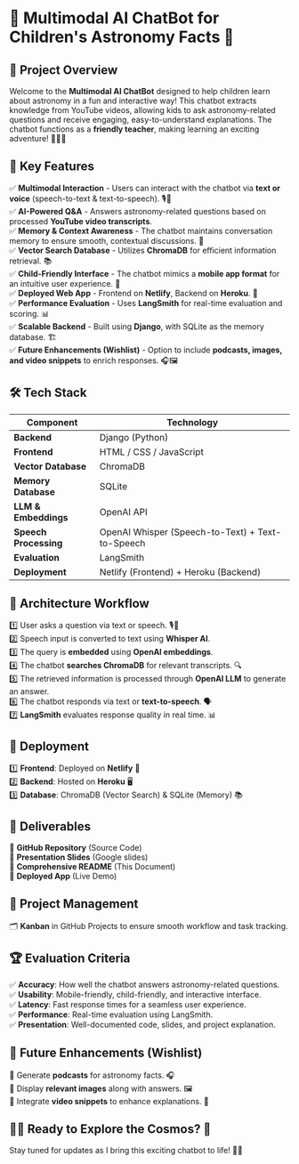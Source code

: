 # 🌟 Multimodal AI ChatBot for Children's Astronomy Facts 🚀

## 📌 Project Overview
Welcome to the **Multimodal AI ChatBot** designed to help children learn about astronomy in a fun and interactive way! This chatbot extracts knowledge from YouTube videos, allowing kids to ask astronomy-related questions and receive engaging, easy-to-understand explanations. The chatbot functions as a **friendly teacher**, making learning an exciting adventure! 🧑‍🚀🌌

## 🎯 Key Features

✅ **Multimodal Interaction** - Users can interact with the chatbot via **text or voice** (speech-to-text & text-to-speech). 🎙️💬  
✅ **AI-Powered Q&A** - Answers astronomy-related questions based on processed **YouTube video transcripts**.  
✅ **Memory & Context Awareness** - The chatbot maintains conversation memory to ensure smooth, contextual discussions. 🧠  
✅ **Vector Search Database** - Utilizes **ChromaDB** for efficient information retrieval. 📚  
✅ **Child-Friendly Interface** - The chatbot mimics a **mobile app format** for an intuitive user experience. 📱  
✅ **Deployed Web App** - Frontend on **Netlify**, Backend on **Heroku**. 🚀  
✅ **Performance Evaluation** - Uses **LangSmith** for real-time evaluation and scoring. 📊  
✅ **Scalable Backend** - Built using **Django**, with SQLite as the memory database. 🏗️  
✅ **Future Enhancements (Wishlist)** - Option to include **podcasts, images, and video snippets** to enrich responses. 🎧🖼️  

## 🛠️ Tech Stack

| Component | Technology |
|-----------|------------|
| **Backend** | Django (Python) |
| **Frontend** | HTML / CSS / JavaScript |
| **Vector Database** | ChromaDB |
| **Memory Database** | SQLite |
| **LLM & Embeddings** | OpenAI API |
| **Speech Processing** | OpenAI Whisper (Speech-to-Text) + Text-to-Speech |
| **Evaluation** | LangSmith |
| **Deployment** | Netlify (Frontend) + Heroku (Backend) |

## 📌 Architecture Workflow

1️⃣ User asks a question via text or speech. 🎙️💬  
2️⃣ Speech input is converted to text using **Whisper AI**.  
3️⃣ The query is **embedded** using **OpenAI embeddings**.  
4️⃣ The chatbot **searches ChromaDB** for relevant transcripts. 🔍  
5️⃣ The retrieved information is processed through **OpenAI LLM** to generate an answer.  
6️⃣ The chatbot responds via text or **text-to-speech**. 🗣️  
7️⃣ **LangSmith** evaluates response quality in real time. 📊  

## 🚀 Deployment

1️⃣ **Frontend**: Deployed on **Netlify** 🎨  
2️⃣ **Backend**: Hosted on **Heroku** 🖥️  
3️⃣ **Database**: ChromaDB (Vector Search) & SQLite (Memory) 📚  

## 📂 Deliverables

📌 **GitHub Repository** (Source Code)  
📌 **Presentation Slides** (Google slides)  
📌 **Comprehensive README** (This Document)  
📌 **Deployed App** (Live Demo)

## 📅 Project Management

🗂️ **Kanban** in GitHub Projects to ensure smooth workflow and task tracking.

## 🏆 Evaluation Criteria

✅ **Accuracy**: How well the chatbot answers astronomy-related questions.  
✅ **Usability**: Mobile-friendly, child-friendly, and interactive interface.  
✅ **Latency**: Fast response times for a seamless user experience.  
✅ **Performance**: Real-time evaluation using LangSmith.  
✅ **Presentation**: Well-documented code, slides, and project explanation.  

## 🎉 Future Enhancements (Wishlist)

🔹 Generate **podcasts** for astronomy facts. 🎧  
🔹 Display **relevant images** along with answers. 🖼️  
🔹 Integrate **video snippets** to enhance explanations. 🎥  

## 👩‍🚀 Ready to Explore the Cosmos? 🌌

Stay tuned for updates as I bring this exciting chatbot to life! 🚀💡
